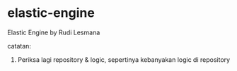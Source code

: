 # elastic-engine
Elastic Engine by Rudi Lesmana

catatan:
1. Periksa lagi repository & logic, sepertinya kebanyakan logic di repository